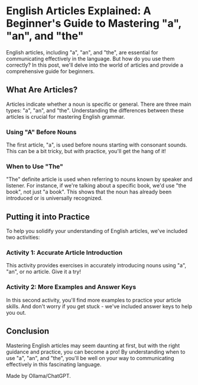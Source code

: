 # English Articles Explained: A Beginner's Guide to Mastering "a", "an", and "the"


English articles, including "a", "an", and "the", are essential for communicating effectively in the language. But how do you use them correctly? In this post, we'll delve into the world of articles and provide a comprehensive guide for beginners.


## What Are Articles?

Articles indicate whether a noun is specific or general. There are three main types: "a", "an", and "the". Understanding the differences between these articles is crucial for mastering English grammar.


### Using "A" Before Nouns

The first article, "a", is used before nouns starting with consonant sounds. This can be a bit tricky, but with practice, you'll get the hang of it!


### When to Use "The"

"The" definite article is used when referring to nouns known by speaker and listener. For instance, if we're talking about a specific book, we'd use "the book", not just "a book". This shows that the noun has already been introduced or is universally recognized.


## Putting it into Practice

To help you solidify your understanding of English articles, we've included two activities:


### Activity 1: Accurate Article Introduction

This activity provides exercises in accurately introducing nouns using "a", "an", or no article. Give it a try!


### Activity 2: More Examples and Answer Keys

In this second activity, you'll find more examples to practice your article skills. And don't worry if you get stuck - we've included answer keys to help you out.


## Conclusion

Mastering English articles may seem daunting at first, but with the right guidance and practice, you can become a pro! By understanding when to use "a", "an", and "the", you'll be well on your way to communicating effectively in this fascinating language.

Made by Ollama/ChatGPT.
